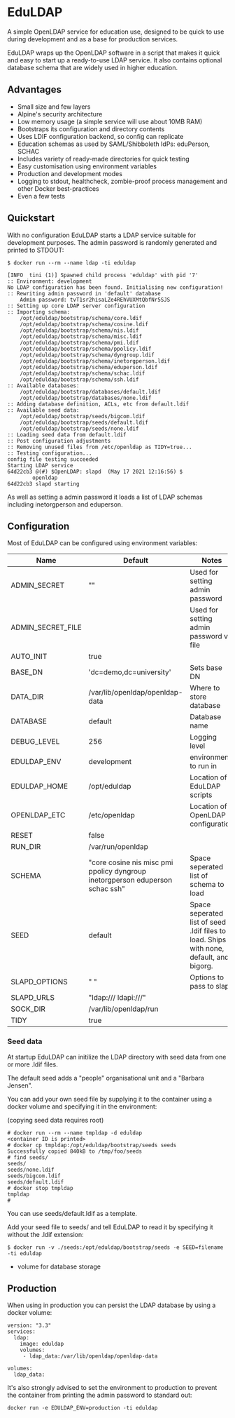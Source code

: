 # EduLDAP

A simple OpenLDAP service for education use, designed to be quick to use during development and as a base for production services. 

EduLDAP wraps up the OpenLDAP software in a script that makes it quick and easy to start up a ready-to-use LDAP service. It also contains optional database schema that are widely used in higher education.

## Advantages

* Small size and few layers
* Alpine's security architecture
* Low memory usage (a simple service will use about 10MB RAM)
* Bootstraps its configuration and directory contents
* Uses LDIF configuration backend, so config can replicate
* Education schemas as used by SAML/Shibboleth IdPs: eduPerson, SCHAC
* Includes variety of ready-made directories for quick testing
* Easy customisation using environment variables
* Production and development modes
* Logging to stdout, healthcheck, zombie-proof process management and other Docker best-practices
* Even a few tests

## Quickstart

With no configuration EduLDAP starts a LDAP service suitable for development purposes. The admin password is randomly generated and printed to STDOUT:

```
$ docker run --rm --name ldap -ti eduldap

[INFO  tini (1)] Spawned child process 'eduldap' with pid '7'
:: Environment: development
No LDAP configuration has been found. Initialising new configuration!                                                                                                                            
:: Rewriting admin password in 'default' database
    Admin password: tvT1sr2hisaLZe4REhVUXMtQbfNr5SJS                                                                                                                                             
:: Setting up core LDAP server configuration                                                                                                                                                     
:: Importing schema:                                                                            
    /opt/eduldap/bootstrap/schema/core.ldif                                                     
    /opt/eduldap/bootstrap/schema/cosine.ldif
    /opt/eduldap/bootstrap/schema/nis.ldif     
    /opt/eduldap/bootstrap/schema/misc.ldif
    /opt/eduldap/bootstrap/schema/pmi.ldif
    /opt/eduldap/bootstrap/schema/ppolicy.ldif                                                                                                                                                   
    /opt/eduldap/bootstrap/schema/dyngroup.ldif
    /opt/eduldap/bootstrap/schema/inetorgperson.ldif                                                                                                                                             
    /opt/eduldap/bootstrap/schema/eduperson.ldif                                                                                                                                                 
    /opt/eduldap/bootstrap/schema/schac.ldif                                                    
    /opt/eduldap/bootstrap/schema/ssh.ldif                                                      
:: Available databases:       
    /opt/eduldap/bootstrap/databases/default.ldif
    /opt/eduldap/bootstrap/databases/none.ldif
:: Adding database definition, ACLs, etc from default.ldif
:: Available seed data:                                                                         
    /opt/eduldap/bootstrap/seeds/bigcom.ldif                                                    
    /opt/eduldap/bootstrap/seeds/default.ldif
    /opt/eduldap/bootstrap/seeds/none.ldif                                                      
:: Loading seed data from default.ldif
:: Post configuration adjustments
:: Removing unused files from /etc/openldap as TIDY=true...
:: Testing configuration...
config file testing succeeded
Starting LDAP service
64d22cb3 @(#) $OpenLDAP: slapd  (May 17 2021 12:16:56) $
        openldap
64d22cb3 slapd starting
```

As well as setting a admin password it loads a list of LDAP schemas including inetorgperson and eduperson.

## Configuration

Most of EduLDAP can be configured using environment variables:

| Name | Default | Notes |
|------|---------|-------|
| ADMIN_SECRET | ""  | Used for setting admin password | 
| ADMIN_SECRET_FILE | | Used for setting admin password via file |
| AUTO_INIT | true  | | 
| BASE_DN | 'dc=demo,dc=university' | Sets base DN | 
| DATA_DIR | /var/lib/openldap/openldap-data  | Where to store database | 
| DATABASE | default  | Database name | 
| DEBUG_LEVEL | 256  | Logging level | 
| EDULDAP_ENV | development  | environment to run in | 
| EDULDAP_HOME | /opt/eduldap  | Location of EduLDAP scripts | 
| OPENLDAP_ETC | /etc/openldap  | Location of OpenLDAP configuration | 
| RESET | false  | | 
| RUN_DIR | /var/run/openldap  | | 
| SCHEMA | "core cosine nis misc pmi ppolicy dyngroup inetorgperson eduperson schac ssh"  | Space seperated list of schema to load | 
| SEED | default  | Space seperated list of seed .ldif files to load. Ships with none, default, and bigorg. | 
| SLAPD_OPTIONS | "  " | Options to pass to slapd |
| SLAPD_URLS | "ldap:/// ldapi:///"  | | 
| SOCK_DIR | /var/lib/openldap/run  | | 
| TIDY | true  | | 

### Seed data

At startup EduLDAP can initilize the LDAP directory with seed data from one or more .ldif files.

The default seed adds a "people" organisational unit and a "Barbara Jensen".

You can add your own seed file by supplying it to the container using a docker volume and specifying it in the environment:

(copying seed data requires root)

```
# docker run --rm --name tmpldap -d eduldap
<container ID is printed>
# docker cp tmpldap:/opt/eduldap/bootstrap/seeds seeds
Successfully copied 840kB to /tmp/foo/seeds
# find seeds/
seeds/
seeds/none.ldif
seeds/bigcom.ldif
seeds/default.ldif
# docker stop tmpldap
tmpldap
#
```

You can use seeds/default.ldif as a template.

Add your seed file to seeds/ and tell EduLDAP to read it by specifying it without the .ldif extension:

```
$ docker run -v ./seeds:/opt/eduldap/bootstrap/seeds -e SEED=filename -ti eduldap 
```

* volume for database storage

## Production

When using in production you can persist the LDAP database by using a docker volume:

```
version: "3.3"                                                                                  
services:                          
  ldap:   
    image: eduldap
    volumes:         
     - ldap_data:/var/lib/openldap/openldap-data 

volumes:
  ldap_data:

```

It's also strongly advised to set the environment to production to prevent the container from printing the admin password to standard out:

```
docker run -e EDULDAP_ENV=production -ti eduldap
```


